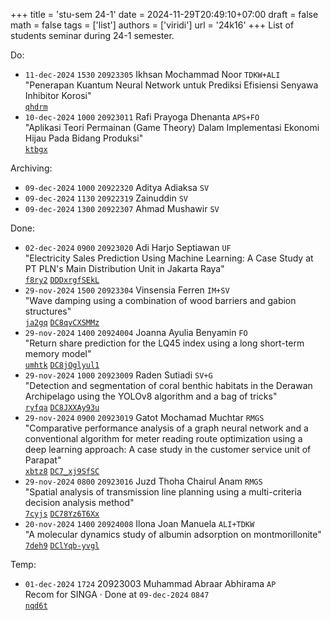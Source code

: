 +++
title = 'stu-sem 24-1'
date = 2024-11-29T20:49:10+07:00
draft = false
math = false
tags = ['list']
authors = ['viridi']
url = '24k16'
+++
List of students seminar during 24-1 semester.

<!--more-->

Do:

+ `11-dec-2024` `1530` `20923305` Ikhsan Mochammad Noor `TDKW+ALI` \
"Penerapan Kuantum Neural Network untuk Prediksi Efisiensi Senyawa Inhibitor Korosi" \
[`qhdrm`](https://osf.io/qhdrm)
+ `10-dec-2024` `1000` `20923011` Rafi Prayoga Dhenanta `APS+FO` \
"Aplikasi Teori Permainan (Game Theory) Dalam Implementasi Ekonomi Hijau Pada Bidang Produksi" \
[`ktbgx`](https://osf.io/ktbgx)


Archiving:

+ `09-dec-2024` `1000` `20922320` Aditya Adiaksa `SV`
+ `09-dec-2024` `1130` `20922319` Zainuddin `SV`
+ `09-dec-2024` `1300` `20922307` Ahmad Mushawir `SV`


Done:

+ `02-dec-2024` `0900` `20923020` Adi Harjo Septiawan `UF` \
"Electricity Sales Prediction Using Machine Learning: A Case Study at PT PLN's Main Distribution Unit in Jakarta Raya" \
[`f8ry2`](https://osf.io/f8ry2) [`DDDxrgfSEkL`](https://www.instagram.com/p/DDDxrgfSEkL)
+ `29-nov-2024` `1500` `20923304` Vinsensia Ferren `IM+SV` \
"Wave damping using a combination of wood barriers and gabion structures" \
[`ja2gq`](https://osf.io/ja2gq)
[`DC8qvCXSMMz`](https://www.instagram.com/p/DC8qvCXSMMz)
+ `29-nov-2024` `1400` `20924004` Joanna Ayulia Benyamin `FO` \
"Return share prediction for the LQ45 index using a long short-term memory model" \
[`umhtk`](https://osf.io/umhtk)
[`DC8jOglyul1`](https://www.instagram.com/p/DC8jOglyul1)
+ `29-nov-2024` `1000` `20923009` Raden Sutiadi `SV+G` \
"Detection and segmentation of coral benthic habitats in the Derawan Archipelago using the YOLOv8 algorithm and a bag of tricks" \
[`ryfqa`](https://osf.io/ryfqa)
[`DC8JXXAy93u`](https://www.instagram.com/p/DC8JXXAy93u)
+ `29-nov-2024` `0900` `20923019` Gatot Mochamad Muchtar `RMGS` \
"Comparative performance analysis of a graph neural network and a conventional algorithm for meter reading route optimization using a deep learning approach: A case study in the customer service unit of Parapat" \
[`xbtz8`](https://osf.io/xbtz8)
[`DC7_xj9SfSC`](https://www.instagram.com/p/DC7_xj9SfSC)
+ `29-nov-2024` `0800` `20923016` Juzd Thoha Chairul Anam `RMGS` \
"Spatial analysis of transmission line planning using a multi-criteria decision analysis method" \
[`7cyjs`](https://osf.io/7cyjs)
[`DC78Yz6T6Xx`](https://www.instagram.com/p/DC78Yz6T6Xx)
+ `20-nov-2024` `1400` `20924008` Ilona Joan Manuela `ALI+TDKW` \
"A molecular dynamics study of albumin adsorption on montmorillonite" \
[`7deh9`](https://osf.io/7deh9)
[`DClYqb-yvgl`](https://www.instagram.com/p/DClYqb-yvgl)

Temp:

+ `01-dec-2024` `1724` 20923003 Muhammad Abraar Abhirama `AP` \
Recom for SINGA &middot; Done at `09-dec-2024` `0847` \
[`nqd6t`](https://osf.io/nqd6t)

